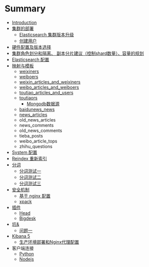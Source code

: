 # Summary

* [Introduction](README.md)
* [集群的部署](chapter1.md)
  * [Elasticsearch 集群版本升级](chapter1/elasticsearch-ji-qun-ban-ben-sheng-ji.md)
  * [创建用户](chapter1/chuang-jian-yong-hu.md)
* [硬件配置及版本选择](ying-jian-pei-zhi-ji-ban-ben-xuan-ze.md)
* [集群角色划分和隔离、 副本分片建议（控制shard数量）、容量的规划](ji-qun-jiao-se-hua-fen-he-ge-li-3001-fu-ben-fen-pian-jian-yi-ff08-kong-zhi-shard-shu-liang-ff09-3001-rong-liang-de-gui-hua.md)
* [Elasticsearch 配置](elasticsearch-pei-zhi.md)
* [映射与模板](ying-she-yu-mo-ban.md)
  * [weixiners](ying-she-yu-mo-ban/weixiners.md)
  * [weiboers](ying-she-yu-mo-ban/weiboers.md)
  * [weixin\_articles\_and\_weixiners](ying-she-yu-mo-ban/weixinarticles-and-weixiners.md)
  * [weibo\_articles\_and\_weiboers](ying-she-yu-mo-ban/weiboarticles-and-weiboers.md)
  * [toutiao\_articles\_and\_users](ying-she-yu-mo-ban/toutiaoarticles-and-users.md)
  * [toutiaors](ying-she-yu-mo-ban/toutiaousers.md)
    * [Mongodb数据源](ying-she-yu-mo-ban/toutiaousers/mongodbshu-ju-yuan.md)
  * [baidunews\_news](ying-she-yu-mo-ban/baidunews.md)
  * [news\_articles](ying-she-yu-mo-ban/newsarticles.md)
  * old\_news\_articles
  * news\_comments
  * old\_news\_comments
  * tieba\_posts
  * weibo\_article\_tops
  * zhihu\_questions
* [System 配置](system-pei-zhi.md)
* [Reindex 重新索引](reindexff08-zhong-xin-suo-yin-ff09.md)
* [分词](fen-ci.md)
  * [分词测试一](fen-ci/ce-shi-yi.md)
  * [分词测试二](fen-ci/fen-ci-ce-shi-er.md)
  * [分词测试三](fen-ci/fen-ci-ce-shi-san.md)
* [安全机制](an-quan-ji-zhi.md)
  * [基于 nginx 配置](an-quan-ji-zhi/ji-yu-nginx-pei-zhi.md)
  * [xpack](an-quan-ji-zhi/xpack.md)
* [插件](cha-jian.md)
  * [Head](cha-jian/head.md)
  * [Bigdesk](cha-jian/bigdesk.md)
* [坑&](575126.md)
  * [问题一](575126/wen-ti-yi.md)
* [Kibana 5](kibana-5.md)
  * [生产环境部署和Nginx代理配置](kibana-5/an-zhuang-he-nginx-dai-li-pei-zhi.md)
* 客户端连接
  * [Python](python.md)
  * [Nodejs](nodejs.md)


